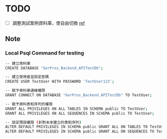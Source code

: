 ﻿# TODO

- [ ] 調整測試案例資料庫，使自由切換 [ref](https://chatgpt.com/share/67297a02-468c-800d-a716-b9b58dcbfb93)


## Note

### Local Psql Command for testing

```bash
-- 建立資料庫
CREATE DATABASE "GerPros_Backend_APITestDb";

-- 建立使用者並設定密碼
CREATE USER TestUser WITH PASSWORD 'TestUser123';

-- 賦予資料庫連線權限
GRANT CONNECT ON DATABASE "GerPros_Backend_APITestDb" TO TestUser;

-- 賦予資料表和序列的權限
GRANT ALL PRIVILEGES ON ALL TABLES IN SCHEMA public TO TestUser;
GRANT ALL PRIVILEGES ON ALL SEQUENCES IN SCHEMA public TO TestUser;

-- 設定預設權限 (針對未來建立的表和序列)
ALTER DEFAULT PRIVILEGES IN SCHEMA public GRANT ALL ON TABLES TO TestUser;
ALTER DEFAULT PRIVILEGES IN SCHEMA public GRANT ALL ON SEQUENCES TO TestUser;

```